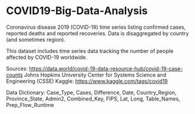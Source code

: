 # COVID19-Big-Data-Analysis

Coronavirus disease 2019 (COVID-19) time series listing confirmed cases, reported deaths and reported recoveries. Data is disaggregated by country (and sometimes region). 

This dataset includes time series data tracking the number of people affected by COVID-19 worldwide.

Sources:
https://data.world/covid-19-data-resource-hub/covid-19-case-counts
Johns Hopkins University Center for Systems Science and Engineering (CSSE)
Kaggle: https://www.kaggle.com/tags/covid19

Data Dictionary:
Case_Type,
Cases,
Difference,
Date,
Country_Region,
Province_State,
Admin2,
Combined_Key,
FIPS,
Lat,
Long,
Table_Names,
Prep_Flow_Runtime
